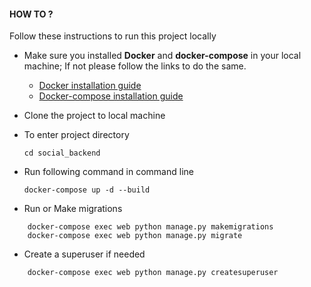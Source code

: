 #### HOW TO ?
Follow these instructions to run this project locally

- Make sure you installed **Docker** and **docker-compose** in your local machine; If not please follow the links to do the same.
    
    - [Docker installation guide](https://docs.docker.com/engine/installation/) <br>
    - [Docker-compose installation guide](https://docs.docker.com/compose/install/)


- Clone the project to local machine
- To enter project directory
    ``` 
    cd social_backend
    ``` 
- Run following command in command line
    ``` 
    docker-compose up -d --build
    ```
- Run or Make migrations
``` 
    docker-compose exec web python manage.py makemigrations
    docker-compose exec web python manage.py migrate
``` 

- Create a superuser if needed
``` 
    docker-compose exec web python manage.py createsuperuser
``` 

